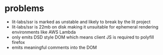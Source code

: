 # problems

- lit-labs/ssr is marked as unstable and likely to break by the lit project
- lit-labs/ssr is 22mb on disk making it unsuitable for ephemeral rendering environments like AWS Lambda
- only emits DSD style DOM which means client JS is required to polyfill firefox
- emits meaningful comments into the DOM
